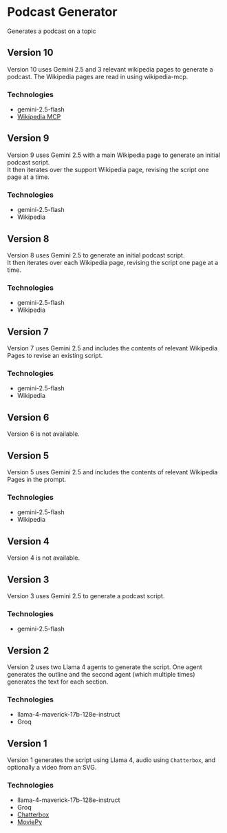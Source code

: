 # Podcast Generator
Generates a podcast on a topic

## Version 10
Version 10 uses Gemini 2.5 and 3 relevant wikipedia pages to generate a podcast. The Wikipedia pages are read in using wikipedia-mcp.
### Technologies
* gemini-2.5-flash
* [Wikipedia MCP](https://github.com/Rudra-ravi/wikipedia-mcp)

## Version 9
Version 9 uses Gemini 2.5 with a main Wikipedia page to generate an initial podcast script.  
It then iterates over the support Wikipedia page, revising the script one page at a time.
### Technologies
* gemini-2.5-flash
* Wikipedia

## Version 8
Version 8 uses Gemini 2.5 to generate an initial podcast script.  
It then iterates over each Wikipedia page, revising the script one page at a time.
### Technologies
* gemini-2.5-flash
* Wikipedia

## Version 7
Version 7 uses Gemini 2.5 and includes the contents of relevant Wikipedia Pages to revise an existing script.
### Technologies
* gemini-2.5-flash
* Wikipedia

## Version 6
Version 6 is not available.

## Version 5
Version 5 uses Gemini 2.5 and includes the contents of relevant Wikipedia Pages in the prompt.
### Technologies
* gemini-2.5-flash
* Wikipedia

## Version 4
Version 4 is not available.

## Version 3
Version 3 uses Gemini 2.5 to generate a podcast script.
### Technologies
* gemini-2.5-flash

## Version 2
Version 2 uses two Llama 4 agents to generate the script. One agent generates the outline and the second agent (which multiple times) generates the text for each section.
### Technologies
* llama-4-maverick-17b-128e-instruct
* Groq

## Version 1
Version 1 generates the script using Llama 4, audio using `Chatterbox`, and optionally a video from an SVG.
### Technologies
* llama-4-maverick-17b-128e-instruct
* Groq
* [Chatterbox](https://github.com/resemble-ai/chatterbox)
* [MoviePy](https://github.com/Zulko/moviepy)